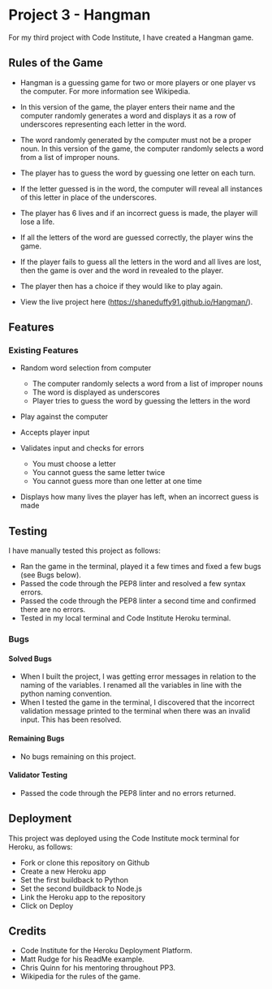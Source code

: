 # Project 3 - Hangman

For my third project with Code Institute, I have created a Hangman game.

## Rules of the Game
* Hangman is a guessing game for two or more players or one player vs the computer. For more information 
see Wikipedia.

* In this version of the game, the player enters their name and the computer randomly generates a word and 
displays it as a row of underscores representing each letter in the word.

* The word randomly generated by the computer must not be a proper noun. In this version of the 
game, the computer randomly selects a word from a list of improper nouns.

* The player has to guess the word by guessing one letter on each turn.

* If the letter guessed is in the word, the computer will reveal all instances of this letter in place of the underscores.

* The player has 6 lives and if an incorrect guess is made, the player will lose a life.

* If all the letters of the word are guessed correctly, the player wins the game.

* If the player fails to guess all the letters in the word and all lives are lost, then the game is over and the word in revealed to the player. 

* The player then has a choice if they would like to play again.

* View the live project here (https://shaneduffy91.github.io/Hangman/).

## Features
### Existing Features

* Random word selection from computer
    - The computer randomly selects a word from a list of improper nouns
    - The word is displayed as underscores 
    - Player tries to guess the word by guessing the letters in the word 

* Play against the computer
* Accepts player input
* Validates input and checks for errors
    - You must choose a letter
    - You cannot guess the same letter twice
    - You cannot guess more than one letter at one time

* Displays how many lives the player has left, when an incorrect guess is made

## Testing
I have manually tested this project as follows:

* Ran the game in the terminal, played it a few times and fixed a few bugs (see Bugs below).
* Passed the code through the PEP8 linter and resolved a few syntax errors.
* Passed the code through the PEP8 linter a second time and confirmed there are no errors.
* Tested in my local terminal and Code Institute Heroku terminal.


### Bugs
#### Solved Bugs

* When I built the project, I was getting error messages in relation to the naming of the variables.
I renamed all the variables in line with the python naming convention.
* When I tested the game in the terminal, I discovered that the incorrect validation message printed to the terminal when there was an invalid input. This has been resolved.

#### Remaining Bugs

* No bugs remaining on this project.

#### Validator Testing

* Passed the code through the PEP8 linter and no errors returned.

## Deployment
This project was deployed using the Code Institute mock terminal for Heroku, as follows:

* Fork or clone this repository on Github
* Create a new Heroku app
* Set the first buildback to Python
* Set the second buildback to Node.js
* Link the Heroku app to the repository
* Click on Deploy

## Credits

* Code Institute for the Heroku Deployment Platform.
* Matt Rudge for his ReadMe example.
* Chris Quinn for his mentoring throughout PP3.
* Wikipedia for the rules of the game.

